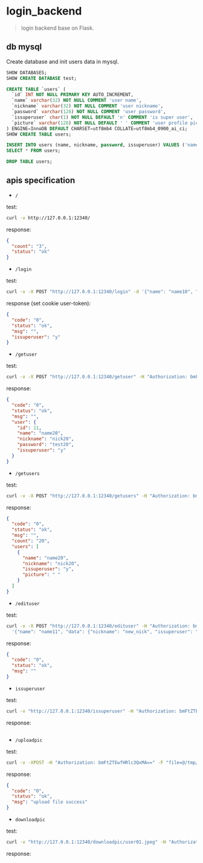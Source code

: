 # login_backend

> login backend base on Flask.

## db mysql

Create database and init users data in mysql.

```sql
SHOW DATABASES;
SHOW CREATE DATABASE test;

CREATE TABLE `users` (
  `id` INT NOT NULL PRIMARY KEY AUTO_INCREMENT,
  `name` varchar(32) NOT NULL COMMENT 'user name',
  `nickname` varchar(32) NOT NULL COMMENT 'user nickname',
  `password` varchar(128) NOT NULL COMMENT 'user password',
  `issuperuser` char(1) NOT NULL DEFAULT 'n' COMMENT 'is super user',
  `picture` varchar(128) NOT NULL DEFAULT ' ' COMMENT 'user profile picture address'
) ENGINE=InnoDB DEFAULT CHARSET=utf8mb4 COLLATE=utf8mb4_0900_ai_ci;
SHOW CREATE TABLE users;

INSERT INTO users (name, nickname, password, issuperuser) VALUES ('name01', 'nick01', 'test', 'n');
SELECT * FROM users;

DROP TABLE users;
```


## apis specification

- `/`

test:

```sh
curl -v http://127.0.0.1:12340/
```

response:

```json
{
  "count": "3",
  "status": "ok"
}
```

- `/login`

test:

```sh
curl -v -X POST "http://127.0.0.1:12340/login" -d '{"name": "name10", "password": "test10"}'
```

response (set cookie user-token):

```json
{
  "code": "0",
  "status": "ok",
  "msg": "",
  "issuperuser": "y"
}
```

- `/getuser`

test:

```sh
curl -v -X POST "http://127.0.0.1:12340/getuser" -H "Authorization: bmFtZTEwfHRlc3QxMA==" -d '{"name": "name20"}'
```

response:

```json
{
  "code": "0",
  "status": "ok",
  "msg": "",
  "user": {
    "id": 11,
    "name": "name20",
    "nickname": "nick20",
    "password": "test20",
    "issuperuser": "y"
  }
}
```

- `/getusers`

test:

```sh
curl -v -X POST "http://127.0.0.1:12340/getusers" -H "Authorization: bmFtZTEwfHRlc3QxMA==" -d '{"start": "10", "offset": "5"}'
```

response:

```json
{
  "code": "0",
  "status": "ok",
  "msg": "",
  "count": "20",
  "users": [
    {
      "name": "name20",
      "nickname": "nick20",
      "issuperuser": "y",
      "picture": " "
    }
  ]
}
```

- `/edituser`

test:

```sh
curl -v -X POST "http://127.0.0.1:12340/edituser" -H "Authorization: bmFtZTEwfHRlc3QxMA==" -d \
  '{"name": "name11", "data": {"nickname": "new_nick", "issuperuser": "y", "picture": "/static/user01.jpeg"}}'
```

response:

```json
{
  "code": "0",
  "status": "ok",
  "msg": ""
}
```

- `issuperuser`

test:

```sh
curl -v "http://127.0.0.1:12340/issuperuser" -H "Authorization: bmFtZTEwfHRlc3QxMA=="
```

response:

```json

```

- `/uploadpic`

test:

```sh
curl -v -XPOST -H "Authorization: bmFtZTEwfHRlc3QxMA==" -F "file=@/tmp/user01.jpeg" "http://localhost:12340/uploadpic"
```

response:

```json
{
  "code": "0",
  "status": "ok",
  "msg": "upload file success"
}
```

- `downloadpic`

test:

```sh
curl -v "http://127.0.0.1:12340/downloadpic/user01.jpeg" -H "Authorization: bmFtZTEwfHRlc3QxMA==" -o "user02.jpeg"
```

response:

```json
```

